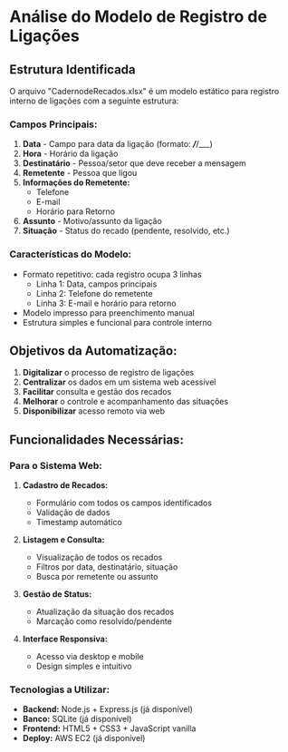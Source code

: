 # Análise do Modelo de Registro de Ligações

## Estrutura Identificada

O arquivo "CadernodeRecados.xlsx" é um modelo estático para registro interno de ligações com a seguinte estrutura:

### Campos Principais:
1. **Data** - Campo para data da ligação (formato: ___/___/___)
2. **Hora** - Horário da ligação
3. **Destinatário** - Pessoa/setor que deve receber a mensagem
4. **Remetente** - Pessoa que ligou
5. **Informações do Remetente:**
   - Telefone
   - E-mail
   - Horário para Retorno
6. **Assunto** - Motivo/assunto da ligação
7. **Situação** - Status do recado (pendente, resolvido, etc.)

### Características do Modelo:
- Formato repetitivo: cada registro ocupa 3 linhas
  - Linha 1: Data, campos principais
  - Linha 2: Telefone do remetente
  - Linha 3: E-mail e horário para retorno
- Modelo impresso para preenchimento manual
- Estrutura simples e funcional para controle interno

## Objetivos da Automatização:

1. **Digitalizar** o processo de registro de ligações
2. **Centralizar** os dados em um sistema web acessível
3. **Facilitar** consulta e gestão dos recados
4. **Melhorar** o controle e acompanhamento das situações
5. **Disponibilizar** acesso remoto via web

## Funcionalidades Necessárias:

### Para o Sistema Web:
1. **Cadastro de Recados:**
   - Formulário com todos os campos identificados
   - Validação de dados
   - Timestamp automático

2. **Listagem e Consulta:**
   - Visualização de todos os recados
   - Filtros por data, destinatário, situação
   - Busca por remetente ou assunto

3. **Gestão de Status:**
   - Atualização da situação dos recados
   - Marcação como resolvido/pendente

4. **Interface Responsiva:**
   - Acesso via desktop e mobile
   - Design simples e intuitivo

### Tecnologias a Utilizar:
- **Backend:** Node.js + Express.js (já disponível)
- **Banco:** SQLite (já disponível)
- **Frontend:** HTML5 + CSS3 + JavaScript vanilla
- **Deploy:** AWS EC2 (já disponível)

